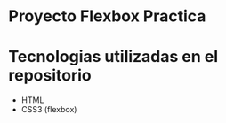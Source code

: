 # Proyecto Flexbox Practica

# Tecnologias utilizadas en el repositorio

- HTML
- CSS3 (flexbox)




